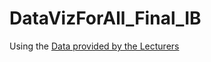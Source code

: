 # DataVizForAll_Final_IB

Using the <a href='https://docs.google.com/spreadsheets/d/1egX_akJccnCSzdk1aaDdtrEGe5HcaTrlOW-Yf6mJ3Uo/edit#gid=70869349'> Data provided by the Lecturers</a>
